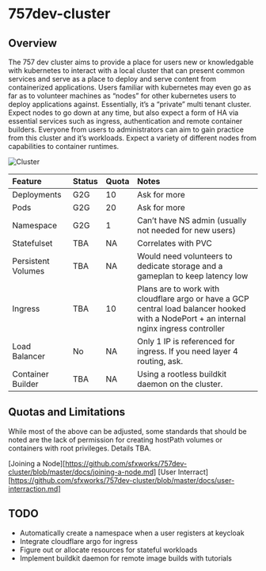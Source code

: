 # 757dev-cluster

## Overview

The 757 dev cluster aims to provide a place for users new or knowledgable with kubernetes to interact with a local cluster that can present common services and serve as a place to deploy and serve content from containerized applications. Users familiar with kubernetes may even go as far as to volunteer machines as “nodes” for other kubernetes users to deploy applications against. Essentially, it’s a “private” multi tenant cluster. Expect nodes to go down at any time, but also expect a form of HA via essential services such as ingress, authentication and remote container builders. Everyone from users to administrators can aim to gain practice from this cluster and it’s workloads. Expect a variety of different nodes from capabilities to container runtimes.

![Cluster](https://raw.github.com/sfxworks/757dev-cluster/master/757dev-cluster.svg?sanitize=true)

| Feature            | Status | Quota | Notes                                                                                                                                    |
| :----------------- | :----- | :---- | :--------------------------------------------------------------------------------------------------------------------------------------- |
| Deployments        | G2G    | 10    | Ask for more                                                                                                                             |
| Pods               | G2G    | 20    | Ask for more                                                                                                                             |
| Namespace          | G2G    | 1     | Can’t have NS admin (usually not needed for new users)                                                                                   |
| Statefulset        | TBA    | NA    | Correlates with PVC                                                                                                                      |
| Persistent Volumes | TBA    | NA    | Would need volunteers to dedicate storage and a gameplan to keep  latency low                                                            |
| Ingress            | TBA    | 10    | Plans are to work with cloudflare argo or have a GCP central load balancer hooked with a NodePort + an internal nginx ingress controller |
| Load Balancer      | No     | NA    | Only 1 IP is referenced for ingress. If you need layer 4 routing, ask.                                                                   |
| Container Builder  | TBA    | NA    | Using a rootless buildkit daemon on the cluster.                                                                                         |

## Quotas and Limitations
While most of the above can be adjusted, some standards that should be noted are the lack of permission for creating hostPath volumes or containers with root privileges. Details TBA. 


[Joining a Node][https://github.com/sfxworks/757dev-cluster/blob/master/docs/joining-a-node.md]
[User Interract][https://github.com/sfxworks/757dev-cluster/blob/master/docs/user-interraction.md]


## TODO
- Automatically create a namespace when a user registers at keycloak
- Integrate cloudflare argo for ingress
- Figure out or allocate resources for stateful workloads
- Implement buildkit daemon for remote image builds with tutorials
